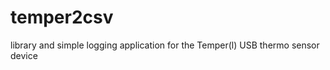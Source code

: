 temper2csv
==========

library and simple logging application for the Temper(l) USB thermo sensor device
